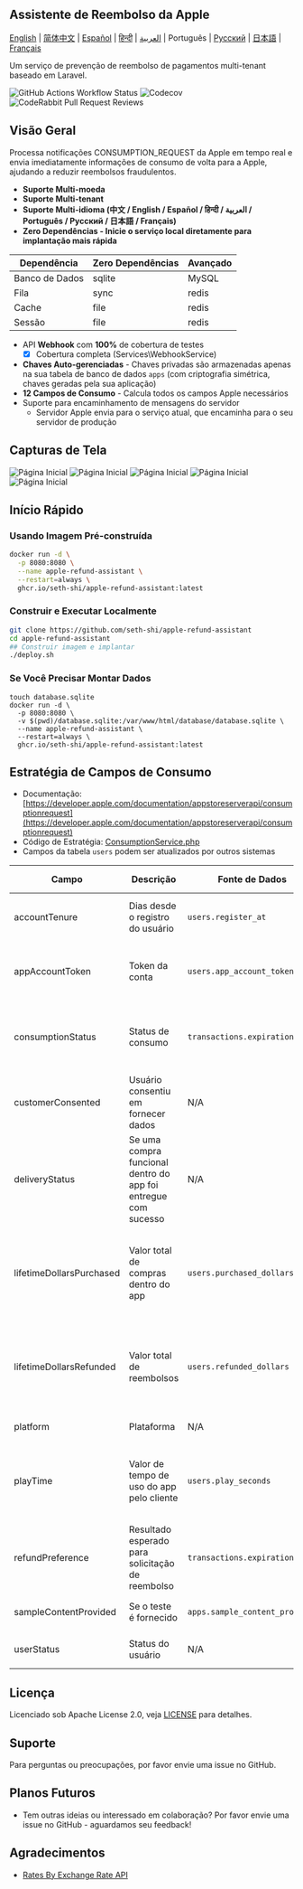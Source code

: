 
## Assistente de Reembolso da Apple

[English](./README.md) | [简体中文](./README.zh.md) | [Español](./README.es.md) | [हिन्दी](./README.hi.md) | [العربية](./README.ar.md) | Português | [Русский](./README.ru.md) | [日本語](./README.ja.md) | [Français](./README.fr.md)

Um serviço de prevenção de reembolso de pagamentos multi-tenant baseado em Laravel.

![GitHub Actions Workflow Status](https://img.shields.io/github/actions/workflow/status/seth-shi/apple-refund-assistant/laravel.yml)
![Codecov](https://img.shields.io/codecov/c/github/seth-shi/apple-refund-assistant)
![CodeRabbit Pull Request Reviews](https://img.shields.io/coderabbit/prs/github/seth-shi/apple-refund-assistant?utm_source=oss&utm_medium=github&utm_campaign=seth-shi%2Fapple-refund-assistant&labelColor=171717&color=FF570A&link=https%3A%2F%2Fcoderabbit.ai&label=CodeRabbit+Reviews)

## Visão Geral

Processa notificações CONSUMPTION_REQUEST da Apple em tempo real e envia imediatamente informações de consumo de volta para a Apple, ajudando a reduzir reembolsos fraudulentos.


- **Suporte Multi-moeda**
- **Suporte Multi-tenant**
- **Suporte Multi-idioma (中文 / English / Español / हिन्दी / العربية / Português / Русский / 日本語 / Français)**
- **Zero Dependências - Inicie o serviço local diretamente para implantação mais rápida**

| Dependência | Zero Dependências |  Avançado   |
|-----|--|-----|
|  Banco de Dados   | sqlite | MySQL |
|  Fila   | sync | redis  |
|  Cache   | file | redis  |
|   Sessão | file |  redis   |
- API **Webhook** com **100%** de cobertura de testes
    - [x] Cobertura completa (Services\WebhookService)
- **Chaves Auto-gerenciadas** - Chaves privadas são armazenadas apenas na sua tabela de banco de dados `apps` (com criptografia simétrica, chaves geradas pela sua aplicação)
- **12 Campos de Consumo** - Calcula todos os campos Apple necessários
- Suporte para encaminhamento de mensagens do servidor
  - Servidor Apple envia para o serviço atual, que encaminha para o seu servidor de produção

 
## Capturas de Tela
![Página Inicial](assets/0.png)
![Página Inicial](assets/1.png)
![Página Inicial](assets/2.png)
![Página Inicial](assets/3.png)
![Página Inicial](assets/4.png)


## Início Rápido
### Usando Imagem Pré-construída
```bash
docker run -d \
  -p 8080:8080 \
  --name apple-refund-assistant \
  --restart=always \
  ghcr.io/seth-shi/apple-refund-assistant:latest
```


### Construir e Executar Localmente
```bash
git clone https://github.com/seth-shi/apple-refund-assistant
cd apple-refund-assistant
## Construir imagem e implantar
./deploy.sh
```

### Se Você Precisar Montar Dados
```
touch database.sqlite
docker run -d \
  -p 8080:8080 \
  -v $(pwd)/database.sqlite:/var/www/html/database/database.sqlite \
  --name apple-refund-assistant \
  --restart=always \
  ghcr.io/seth-shi/apple-refund-assistant:latest
```

## Estratégia de Campos de Consumo
* Documentação: [https://developer.apple.com/documentation/appstoreserverapi/consumptionrequest](https://developer.apple.com/documentation/appstoreserverapi/consumptionrequest)
* Código de Estratégia: [ConsumptionService.php](./app/Services/ConsumptionService.php) 
* Campos da tabela `users` podem ser atualizados por outros sistemas

| Campo                       | Descrição                | Fonte de Dados                          | Regra de Cálculo                                                                                           |
|--------------------------|-------------------|--------------------------------|------------------------------------------------------------------------------------------------|
| accountTenure            | Dias desde o registro do usuário            | `users.register_at`            | Tempo atual menos tempo de registro                                                                                     |
| appAccountToken          | Token da conta          | `users.app_account_token`      | [Deve ser passado quando o cliente cria o pedido](https://developer.apple.com/documentation/StoreKit/Transaction/appAccountToken) |
| consumptionStatus        | Status de consumo              | `transactions.expiration_date` | Comparar com o tempo atual, retornar consumido se expirado                                                                              |
| customerConsented        | Usuário consentiu em fornecer dados          | N/A                              | Valor fixo `true`                                                                                       |
| deliveryStatus           | Se uma compra funcional dentro do app foi entregue com sucesso | N/A                              | Valor fixo `0` (entrega normal)                                                                                    |
| lifetimeDollarsPurchased | Valor total de compras dentro do app             | `users.purchased_dollars`      | Acumulado com base em eventos de transação da Apple, ou você pode acumular manualmente                                                                        |
| lifetimeDollarsRefunded  | Valor total de reembolsos             | `users.refunded_dollars`       | Acumulado com base em eventos de reembolso da Apple, ou você pode acumular manualmente                                                                        |
| platform                 | Plataforma                | N/A                              | Valor fixo `1` (apple)                                                                                   |
| playTime                 | Valor de tempo de uso do app pelo cliente        | `users.play_seconds`           | Seu sistema precisa suportar a atualização deste campo, caso contrário é `0`                                                                          |
| refundPreference         | Resultado esperado para solicitação de reembolso         | `transactions.expiration_date` | Comparar com o tempo atual, preferir rejeitar reembolso se expirado                                                                             |
| sampleContentProvided    | Se o teste é fornecido            | `apps.sample_content_provided` | Configurar ao criar o app                                                                                      |
| userStatus               | Status do usuário              | N/A                              | Valor fixo `1` (usuário normal)                                                                                   |



## Licença

Licenciado sob Apache License 2.0, veja [LICENSE](./LICENSE) para detalhes.

## Suporte

Para perguntas ou preocupações, por favor envie uma issue no GitHub.

## Planos Futuros
- Tem outras ideias ou interessado em colaboração? Por favor envie uma issue no GitHub - aguardamos seu feedback!

## Agradecimentos
* [Rates By Exchange Rate API](https://www.exchangerate-api.com)


